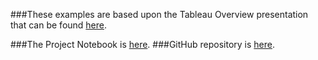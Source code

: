 ###These examples are based upon the Tableau Overview presentation that can be found [here](http://www.cs.utexas.edu/~cannata/dataVis/Class%20Notes/_05%20Tableau%20Overview/Tableau%20Overview.pdf).

###The Project Notebook is [here](Final_Project.nb.html). 
###GitHub repository is [here](https://github.com/CannataUTDV/s17dvfinalproject-dvproject-4-chang-ansari-nguyen-parikh).
